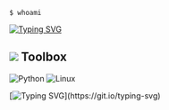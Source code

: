 
`$ whoami`  

[![Typing SVG](https://readme-typing-svg.herokuapp.com?font=Doto&weight=600&size=35&duration=3000&pause=1000&color=C500FF&width=690&height=55&lines=Soy+'SS3K';Soy+estudiante+autodidacta;Soy+entusiasta+de+la+tecnolog%C3%ADa)](https://git.io/typing-svg)
## <img src="https://img.icons8.com/color/30/000000/console.png"/>      **Toolbox**

![Python](https://img.shields.io/badge/-Python-%232BF72D?style=flat-square&logo=python&logoColor=black)
![Linux](https://img.shields.io/badge/-Linux-%232BF72D?style=flat-square&logo=linux&logoColor=black)



















[![Typing SVG](https://readme-typing-svg.herokuapp.com?font=Hack&color=2BF72D&lines=Loading+malware...;Initializing+payload...)](https://git.io/typing-svg)
